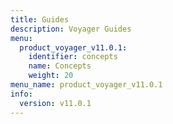 ```yaml
---
title: Guides
description: Voyager Guides
menu:
  product_voyager_v11.0.1:
    identifier: concepts
    name: Concepts
    weight: 20
menu_name: product_voyager_v11.0.1
info:
  version: v11.0.1
---
```


